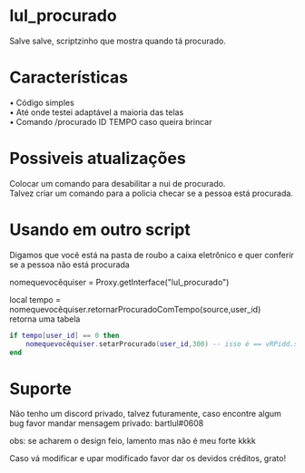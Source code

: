 # lul_procurado
Salve salve, scriptzinho que mostra quando tá procurado.

# Características
• Código simples<br>
• Até onde testei adaptável a maioria das telas<br>
• Comando /procurado ID TEMPO caso queira brincar<br>

# Possiveis atualizações
Colocar um comando para desabilitar a nui de procurado.<br>
Talvez criar um comando para a policia checar se a pessoa está procurada.<br>

# Usando em outro script
Digamos que você está na pasta de roubo a caixa eletrônico e quer conferir se a pessoa não está procurada

nomequevocêquiser = Proxy.getInterface("lul_procurado")

local tempo = nomequevocêquiser.retornarProcuradoComTempo(source,user_id)<br> retorna uma tabela
```lua
if tempo[user_id] == 0 then
    nomequevocêquiser.setarProcurado(user_id,300) -- isso é == vRPidd.setarProcurado
end
```
# Suporte
Não tenho um discord privado, talvez futuramente, caso encontre algum bug favor mandar mensagem privado: bartlul#0608

obs: se acharem o design feio, lamento mas não é meu forte kkkk

Caso vá modificar e upar modificado favor dar os devidos créditos, grato!
